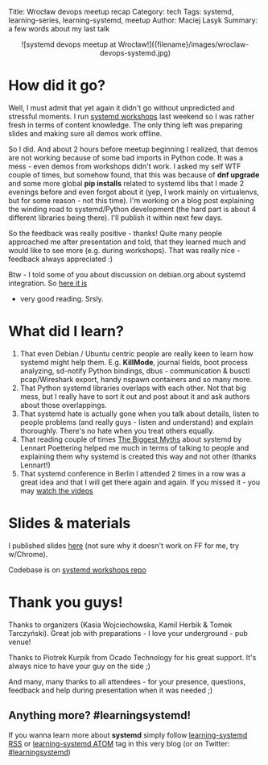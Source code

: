 Title: Wrocław devops meetup recap
Category: tech
Tags: systemd, learning-series, learning-systemd, meetup
Author: Maciej Lasyk
Summary: a few words about my last talk

<center>![systemd devops meetup at Wrocław!]({filename}/images/wroclaw-devops-systemd.jpg)</center>

# How did it go? #

Well, I must admit that yet again it didn't go without unpredicted and stressful
moments. I run [systemd workshops]({filename}/2016/2016-11-27-systemd-workshops-recap.md)
last weekend so I was rather fresh in terms of content knowledge. The only 
thing left was preparing slides and making sure all demos work offline.

So I did. And about 2 hours before meetup beginning I realized, that demos are not 
working because of some bad imports in Python code. It was a mess - even demos
from workshops didn't work. I asked my self WTF couple of times, but somehow
found, that this was because of **dnf upgrade** and some more global
**pip installs** related to systemd libs that I made 2 evenings before and even 
forgot about it (yep, I work mainly on virtualenvs, but for some reason - not 
this time). I'm working on a blog post explaining the winding road to
systemd/Python development (the hard part is about 4 different libraries being
there). I'll publish it within next few days.

So the feedback was really positive - thanks! Quite many people approached me
after presentation and told, that they learned much and would like to see more 
(e.g. during workshops). That was really nice - feedback always appreciated :)

Btw - I told some of you about discussion on debian.org about systemd 
integration. So [here it is](https://wiki.debian.org/Debate/initsystem/systemd)
- very good reading. Srsly.

# What did I learn? #

1. That even Debian / Ubuntu centric people are really keen to learn how 
   systemd might help them. E.g. **KillMode**, journal fields, boot process
   analyzing, sd-notify Python bindings, dbus - communication & busctl 
   pcap/Wireshark export, handy nspawn containers and so many more.
1. That Python systemd libraries overlaps with each other. Not that big mess, 
   but I really have to sort it out and post about it and ask authors about
   those overlappings.
1. That systemd hate is actually gone when you talk about details, listen to
   people problems (and really guys - listen and understand) and explain
   thoroughly. There's no hate when you treat others equally.
1. That reading couple of times [The Biggest Myths](http://0pointer.de/blog/projects/the-biggest-myths.html)
   about systemd by Lennart Poettering helped me much in terms of
   talking to people and explaining them why systemd is created this way and
   not other (thanks Lennart!)
1. That systemd conference in Berlin I attended 2 times in a row was a great
   idea and that I will get there again and again. If you missed it - you
   may [watch the videos](https://www.youtube.com/channel/UCvq_RgZp3kljp9X8Io9Z1DA/videos)
   
# Slides & materials #

I published slides [here](http://maciej.lasyk.info/slides/wroclaw_devops_systemd_2016/)
(not sure why it doesn't work on FF for me, try w/Chrome).

Codebase is on [systemd workshops repo](https://github.com/docent-net/systemd-workshop)

# Thank you guys! #

Thanks to organizers (Kasia Wojciechowska, Kamil Herbik & Tomek Tarczyński).
Great job with preparations - I love your underground - pub venue!

Thanks to Piotrek Kurpik from Ocado Technology for his great support. It's
always nice to have your guy on the side ;)

And many, many thanks to all attendees - for your presence, questions, 
feedback and help during presentation when it was needed ;)

## Anything more? #learningsystemd! ##

If you wanna learn more about **systemd** simply follow 
[learning-systemd RSS](/feeds/tag/learning-systemd.rss.xml)
or
[learning-systemd ATOM](/feeds/tag/learning-systemd.atom.xml)
tag in this very blog (or on Twitter:
[#learningsystemd](https://twitter.com/search?f=tweets&q=%23learningsystemd&src=typd))